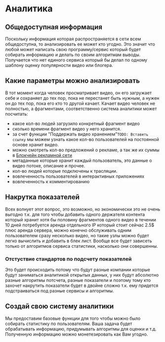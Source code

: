 # Аналитика

## Общедоступная информация
Поскольку информация которая распространяется в сети всем общедоступна, то анализировать ее может кто угодно. Это значит что любой может написать свою программу/сервис который будет собирать информацию и делать по своим алгоритмам выводы. Получается что нет единого сервиса который бы делал по одному шаблону оценку популярности видео или блогера.

## Какие параметры можно анализировать
В тот момент когда человек просматривает видео, он его загружает себе и сохраняет до тех пор, пока не перестанет быть нужным, а нужен он до тех пор, пока его кто то другой качает. Качает видео человек не полностью, а фрагментами, соответственно система аналитики может посчитать:
- какое кол-во людей загрузило конкретный фрагмент видео
- сколько времени фрагмент видео у него хранится.
- за счет функции "Поддержать видео хранением"`TODO: Вставить ссылку` мы можем узнать какое кол-во пользователей на постоянной основе хранит видео.
- можно смотреть кол-во предложений о рекламе, а так же их суммы в [Блокчейн рекламной сети](Blockchain_ad_network.md)
- метаданные которые хранит каждый пользователь, это данные о видео потоке, описание и прочее. 
- кол-во людей которые подключены к трасляции. 
- вовлеченность пользователей в интерактивных приложениях
- вовлеченность к комментированию 

## Накрутка показателей
Всех волнует этот вопрос, это возможно, но экономически это не очень выгодно т.к. для того чтобы добавить одного держателя контента который хранит хотя бы половину фрагментов одного видео в течении 10 дней потребуется аренда отдельного IP который стоит сейчас 2.5$ плюс аренда сервера, можно конечно обслуживать одним пользователем сразу несколько видео, но такие узлы можно будет легко вычислить и добавить в блек лист. Вообще все будет зависеть только от алгоритмов сервиса статистики, насколько они совершенны. 

### Отстуствие стандартов по подсчету показателей
Это будет происходить потому что будут разные компании которые будут заниматься аналитикой открытых данных, у них будут абсолютно разные алгоритмы потсчета, разные показатели и поэтому тому кто захочет накрутить показатели будет в двойне сложно т.к. ему придется подстраиваться под разные сервисы и алгоритмы. 

## Создай свою систему аналитики
Мы предоставим базовые функции для того чтобы можно было собирать статистику по пользователям. Ваша задача будет обрабатывать информацию, придумывать алгоритмы для оценки и т.д.
Полученную информацию можно монетезировать как Вам угодно.